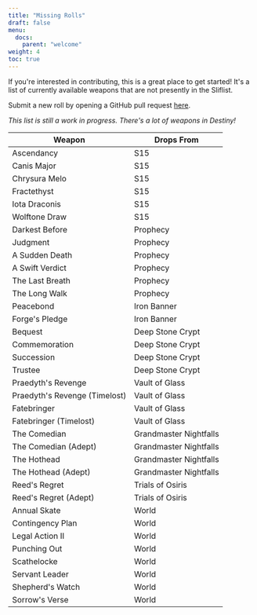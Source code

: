```yaml
---
title: "Missing Rolls"
draft: false
menu:
  docs:
    parent: "welcome"
weight: 4
toc: true
---
```


If you're interested in contributing, this is a great place to get started! It's a list of currently available weapons that are not presently in the Sliflist.

Submit a new roll by opening a GitHub pull request [here](https://github.com/rslifka/sliflist/issues/new?assignees=rslifka&labels=roll+idea&template=new-roll.md&title=%5BNEW+ROLL%5D+for+weapon).

*This list is still a work in progress. There's a lot of weapons in Destiny!*

|Weapon|Drops From|
|-|-|
|Ascendancy|S15|
|Canis Major|S15|
|Chrysura Melo|S15|
|Fractethyst|S15|
|Iota Draconis|S15|
|Wolftone Draw|S15|
|Darkest Before|Prophecy|
|Judgment|Prophecy|
|A Sudden Death|Prophecy|
|A Swift Verdict|Prophecy|
|The Last Breath|Prophecy|
|The Long Walk|Prophecy|
|Peacebond|Iron Banner|
|Forge's Pledge|Iron Banner|
|Bequest|Deep Stone Crypt|
|Commemoration|Deep Stone Crypt|
|Succession|Deep Stone Crypt|
|Trustee|Deep Stone Crypt|
|Praedyth's Revenge|Vault of Glass|
|Praedyth's Revenge (Timelost)|Vault of Glass|
|Fatebringer|Vault of Glass|
|Fatebringer (Timelost)|Vault of Glass|
|The Comedian|Grandmaster Nightfalls|
|The Comedian (Adept)|Grandmaster Nightfalls|
|The Hothead|Grandmaster Nightfalls|
|The Hothead (Adept)|Grandmaster Nightfalls|
|Reed's Regret|Trials of Osiris|
|Reed's Regret (Adept)|Trials of Osiris|
|Annual Skate|World|
|Contingency Plan|World|
|Legal Action II|World|
|Punching Out|World|
|Scathelocke|World|
|Servant Leader|World|
|Shepherd's Watch|World|
|Sorrow's Verse|World|
